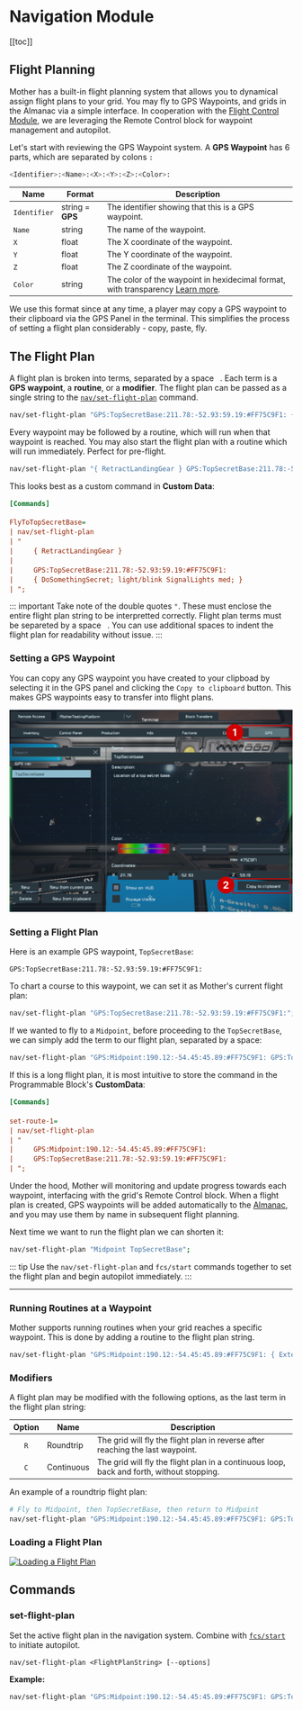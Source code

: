 # Navigation Module
<!-- [< Modules](../Modules.md) -->

[[toc]]
## Flight Planning

Mother has a built-in flight planning system that allows you to dynamical assign flight plans to your grid. You may fly to GPS Waypoints, and grids in the Almanac via a simple interface. In cooperation with the [Flight Control Module](FlightControlModule.md), we are leveraging the Remote Control block for waypoint management and autopilot.

<!-- ![Flight Plan Map](../../Assets/flight-plan-1.png) -->

Let's start with reviewing the GPS Waypoint system. A **GPS Waypoint** has 6 parts, which are separated by colons `:`

```bash
<Identifier>:<Name>:<X>:<Y>:<Z>:<Color>:
```

|Name|Format |Description|
|-|-|-|
|`Identifier`| string = **GPS**| The identifier showing that this is a GPS waypoint. |
|`Name`| string | The name of the waypoint. |
|`X`| float | The X coordinate of the waypoint. |
|`Y`| float | The Y coordinate of the waypoint. |
|`Z`| float | The Z coordinate of the waypoint. |
|`Color`| string | The color of the waypoint in hexidecimal format, with transparency [Learn more](https://www.quackit.com/css/color/values/css_hex_color_notation_8_digits.cfm#:~:text=Syntax,alpha%20chanel%20of%20the%20color.). |


We use this format since at any time, a player may copy a GPS waypoint to their clipboard via the GPS Panel in the terminal. This simplifies the process of setting a flight plan considerably - copy, paste, fly.

## The Flight Plan

A flight plan is broken into terms, separated by a space ` `. Each term is a **GPS waypoint**, a **routine**, or a **modifier**.  The flight plan can be passed as a single string to the [`nav/set-flight-plan`](#set-flight-plan) command.

```bash title="Terminal"
nav/set-flight-plan "GPS:TopSecretBase:211.78:-52.93:59.19:#FF75C9F1: { DoSomethingSecret; light/blink SignalLights med; }";
```

Every waypoint may be followed by a routine, which will run when that waypoint is reached. You may also start the flight plan with a routine which will run immediately. Perfect for pre-flight.

```bash title="Terminal"
nav/set-flight-plan "{ RetractLandingGear } GPS:TopSecretBase:211.78:-52.93:59.19:#FF75C9F1: { DoSomethingSecret; light/blink SignalLights med; }";
```

This looks best as a custom command in **Custom Data**:

```ini title="Mother > Custom Data"
[Commands]

FlyToTopSecretBase=
| nav/set-flight-plan 
| "
|     { RetractLandingGear } 
| 
|     GPS:TopSecretBase:211.78:-52.93:59.19:#FF75C9F1:
|     { DoSomethingSecret; light/blink SignalLights med; }
| ";
```

::: important
Take note of the double quotes `"`. These must enclose the entire flight plan string to be interpretted correctly. Flight plan terms must be separeted by a space ` `. You can use additional spaces to indent the flight plan for readability without issue.
:::

### Setting a GPS Waypoint
You can copy any GPS waypoint you have created to your clipboad by selecting it in the GPS panel and clicking the `Copy to clipboard` button. This makes GPS waypoints easy to transfer into flight plans.

![Copy GPS to Clipboard](../../Assets/terminal-gps-1.png)

### Setting a Flight Plan

Here is an example GPS waypoint, `TopSecretBase`:

```
GPS:TopSecretBase:211.78:-52.93:59.19:#FF75C9F1:
```

To chart a course to this waypoint, we can set it as Mother's current flight plan:

```bash title="Terminal"
nav/set-flight-plan "GPS:TopSecretBase:211.78:-52.93:59.19:#FF75C9F1:";
```

If we wanted to fly to a `Midpoint`, before proceeding to the `TopSecretBase`, we can simply add the term to our flight plan, separated by a space:

```bash title="Terminal"
nav/set-flight-plan "GPS:Midpoint:190.12:-54.45:45.89:#FF75C9F1: GPS:TopSecretBase:211.78:-52.93:59.19:#FF75C9F1:";
```

If this is a long flight plan, it is most intuitive to store the command in the Programmable Block's **CustomData**:

```ini title="Mother > Custom Data"
[Commands]

set-route-1=
| nav/set-flight-plan 
| "
|     GPS:Midpoint:190.12:-54.45:45.89:#FF75C9F1: 
|     GPS:TopSecretBase:211.78:-52.93:59.19:#FF75C9F1:
| ";
```

Under the hood, Mother will monitoring and update progress towards each waypoint, interfacing with the grid's Remote Control block. When a flight plan is created, GPS waypoints will be added automatically to the [Almanac](../Core/Almanac.md), and you may use them by name in subsequent flight planning.

Next time we want to run the flight plan we can shorten it:

```bash title="Terminal"
nav/set-flight-plan "Midpoint TopSecretBase";
```
::: tip
Use the `nav/set-flight-plan` and `fcs/start` commands together to set the flight plan and begin autopilot immediately.
:::

---

<!-- ### Preflight -->

### Running Routines at a Waypoint

Mother supports running routines when your grid reaches a specific waypoint.  This is done by adding a routine to the flight plan string.

```bash title="Terminal"
nav/set-flight-plan "GPS:Midpoint:190.12:-54.45:45.89:#FF75C9F1: { ExtendWings; light/blink SignalLights off; block/off BoosterThrusters; }"; 
```

### Modifiers

A flight plan may be modified with the following options, as the last term in the flight plan string:

<!-- table -->
| Option | Name | Description |
|:---:| --- | --- |
| `R` | Roundtrip | The grid will fly the flight plan in reverse after reaching the last waypoint. |
| `C` | Continuous | The grid will fly the flight plan in a continuous loop, back and forth, without stopping. |

An example of a roundtrip flight plan:

```bash title="Terminal"
# Fly to Midpoint, then TopSecretBase, then return to Midpoint
nav/set-flight-plan "GPS:Midpoint:190.12:-54.45:45.89:#FF75C9F1: GPS:TopSecretBase:211.78:-52.93:59.19:#FF75C9F1: R";
```

### Loading a Flight Plan
[![Loading a Flight Plan](https://img.youtube.com/vi/jFMLTiwC3Sg/0.jpg)](https://www.youtube.com/watch?v=jFMLTiwC3Sg)

## Commands

### set-flight-plan
Set the active flight plan in the navigation system. Combine with [`fcs/start`](#flight-control-system) to initiate autopilot.

```
nav/set-flight-plan <FlightPlanString> [--options]
```

**Example:**

```bash title="Terminal"
nav/set-flight-plan "GPS:Midpoint:190.12:-54.45:45.89:#FF75C9F1: GPS:TopSecretBase:211.78:-52.93:59.19:#FF75C9F1:";
```

<!-- ## Actions

Let's go further. Flying a route isn't always enough. Sometimes we need to perform actions at each waypoint.  This is where Actions come in.  We can instruct a grid to perform an action at each waypoint, such as running a command.

```bash
# Fly to TargetPosition and deploy solar panels
nav/set-flight-plan "GPS:TargetPosition:190.12:-54.45:45.89:#FF75C9F1:?command=DeploySolarPanels";
```

Where the `DeploySolarPanels` command is a custom routine that actuates rotors and hinges.

```bash
# DeploySolarPanels
hinge/rotate SolarPanelArrayHinges 0; rotor/rotate SolarPanelArrayRotors 135;
``` -->
